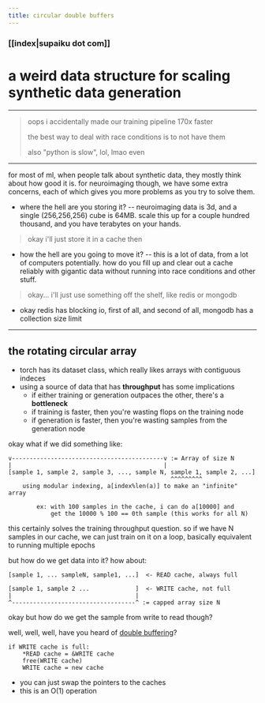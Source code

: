 ```yaml
---
title: circular double buffers
---
```


### [[index|supaiku dot com]]

# a weird data structure for scaling synthetic data generation

---
> oops i accidentally made our training pipeline 170x faster
>
> the best way to deal with race conditions is to not have them
>
> also "python is slow", lol, lmao even
---

for most of ml, when people talk about synthetic data, they mostly think about how good it is. for neuroimaging though, we have some extra concerns, each of which gives you more problems as you try to solve them.
- where the hell are you storing it? -- neuroimaging data is 3d, and a single (256,256,256) cube is 64MB. scale this up for a couple hundred thousand, and you have terabytes on your hands.

> okay i'll just store it in a cache then

- how the hell are you going to move it? -- this is a lot of data, from a lot of computers potentially. how do you fill up and clear out a cache reliably with gigantic data without running into race conditions and other stuff.

> okay... i'll just use something off the shelf, like redis or mongodb

- okay redis has blocking io, first of all, and second of all, mongodb has a collection size limit

---

## the rotating circular array

- torch has its dataset class, which really likes arrays with contiguous indeces
- using a source of data that has **throughput** has some implications
    - if either training or generation outpaces the other, there's a **bottleneck**
    - if training is faster, then you're wasting flops on the training node
    - if generation is faster, then you're wasting samples from the generation node


okay what if we did something like:
```
v-------------------------------------------v := Array of size N
|                                           |
[sample 1, sample 2, sample 3, ..., sample N, sample 1, sample 2, ...]
                                              ^^^^^^^^^
    using modular indexing, a[index%len(a)] to make an "infinite" array

        ex: with 100 samples in the cache, i can do a[10000] and 
            get the 10000 % 100 == 0th sample (this works for all N) 
```

this certainly solves the training throughput question. so if we have N samples in our cache, we can just train on it on a loop, basically equivalent to running multiple epochs

but how do we get data into it? how about:
```
[sample 1, ... sampleN, sample1, ...]  <- READ cache, always full
                                                        
[sample 1, sample 2 ...             ]  <- WRITE cache, not full
|                                   |
^-----------------------------------^ := capped array size N
```

okay but how do we get the sample from write to read though? 

well, well, well, have you heard of [double buffering](https://en.wikipedia.org/wiki/Multiple_buffering#:~:text=The%20term%20double%20buffering%20is,provided%20via%20Physical%20Address%20Extension)?
```
if WRITE cache is full:
    *READ cache = &WRITE cache 
    free(WRITE cache)
    WRITE cache = new cache
```

- you can just swap the pointers to the caches
- this is an O(1) operation
